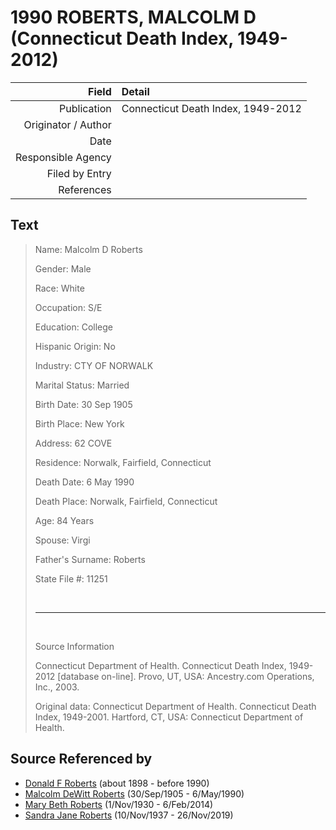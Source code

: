 ﻿---
layout: page
permalink: /sources/s7140488
---

# 1990 ROBERTS, MALCOLM D (Connecticut Death Index, 1949-2012)

Field | Detail
---:|:---
Publication | Connecticut Death Index, 1949-2012
Originator / Author | 
Date | 
Responsible Agency | 
Filed by Entry | 
References | 

## Text

> Name: Malcolm D Roberts
>
> Gender: Male
>
> Race: White
>
> Occupation: S/E
>
> Education: College
>
> Hispanic Origin: No
>
> Industry: CTY OF NORWALK
>
> Marital Status: Married
>
> Birth Date: 30 Sep 1905
>
> Birth Place: New York
>
> Address: 62 COVE
>
> Residence: Norwalk, Fairfield, Connecticut
>
> Death Date: 6 May 1990
>
> Death Place: Norwalk, Fairfield, Connecticut
>
> Age: 84 Years
>
> Spouse: Virgi
>
> Father's Surname: Roberts
>
> State File #: 11251
>
> <br/>
>
> ---
>
> <br/>
>
> Source Information
>
> Connecticut Department of Health. Connecticut Death Index, 1949-2012 [database on-line]. Provo, UT, USA: Ancestry.com Operations, Inc., 2003.
>
> Original data: Connecticut Department of Health. Connecticut Death Index, 1949-2001. Hartford, CT, USA: Connecticut Department of Health.
>

## Source Referenced by

* [Donald F Roberts](../people/@38158777@-donald-f-roberts-b1898-d1990.md) (about 1898 - before 1990)
* [Malcolm DeWitt Roberts](../people/@21721539@-malcolm-dewitt-roberts-b1905-9-30-d1990-5-6.md) (30/Sep/1905 - 6/May/1990)
* [Mary Beth Roberts](../people/@44331192@-mary-beth-roberts-b1930-11-1-d2014-2-6.md) (1/Nov/1930 - 6/Feb/2014)
* [Sandra Jane Roberts](../people/@40000604@-sandra-jane-roberts-b1937-11-10-d2019-11-26.md) (10/Nov/1937 - 26/Nov/2019)
